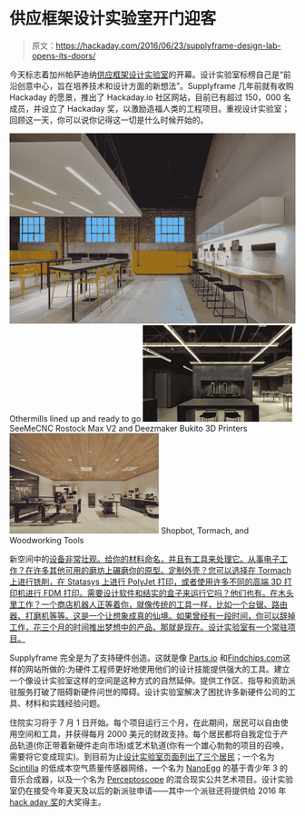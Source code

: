 # 供应框架设计实验室开门迎客

> 原文：<https://hackaday.com/2016/06/23/supplyframe-design-lab-opens-its-doors/>

今天标志着加州帕萨迪纳[供应框架设计实验室](http://supplyframe.com/designlab)的开幕。设计实验室标榜自己是“前沿创意中心，旨在培养技术和设计方面的新想法”。Supplyframe 几年前就有收购 Hackaday 的愿景，推出了 Hackaday.io 社区网站，目前已有超过 150，000 名成员，并设立了 Hackaday 奖，以激励造福人类的工程项目。重视设计实验室；回顾这一天，你可以说你记得这一切是什么时候开始的。

 [![Othermills lined up and ready to go](img/3729d9b022dd349b7761208a58a06f93.png "The Lab2377")](https://hackaday.com/2016/06/23/supplyframe-design-lab-opens-its-doors/the-lab2377/) Othermills lined up and ready to go [![SeeMeCNC Rostock Max V2 and Deezmaker Bukito 3D Printers](img/f03f4f332ae0a312f28d14711a57987b.png "The Lab3190")](https://hackaday.com/2016/06/23/supplyframe-design-lab-opens-its-doors/the-lab3190/) SeeMeCNC Rostock Max V2 and Deezmaker Bukito 3D Printers [![Shopbot, Tormach, and Woodworking Tools](img/b8236aa10b98c2041831af04987a8b25.png "The Lab3172")](https://hackaday.com/2016/06/23/supplyframe-design-lab-opens-its-doors/the-lab3172/) Shopbot, Tormach, and Woodworking Tools

新空间中的[设备非常壮观。给你的材料命名，并且有工具来处理它。从事电子工作？在许多其他可用的磨坊上碾磨你的原型。定制外壳？您可以选择在 Tormach 上进行铣削，在 Statasys 上进行 PolyJet 打印，或者使用许多不同的高端 3D 打印机进行 FDM 打印。需要设计软件和结实的盒子来运行它吗？他们也有。在木头里工作？一个商店机器人正等着你，就像传统的工具一样，比如一个台锯、路由器、打磨机等等。这是一个让想象成真的仙境。如果曾经有一段时间，你可以辞掉工作，花三个月的时间推出梦想中的产品，那就是现在。设计实验室有一个常驻项目。](http://supplyframe.com/designlab#the-space)

Supplyframe 完全是为了支持硬件创造。这就是像 [Parts.io](http://parts.io/) 和[Findchips.com](http://www.findchips.com/)这样的网站所做的:为硬件工程师更好地使用他们的设计技能提供强大的工具。建立一个像设计实验室这样的空间是这种方式的自然延伸。提供工作区、指导和资助派驻服务打破了阻碍新硬件问世的障碍。设计实验室解决了困扰许多新硬件公司的工具、材料和实践经验问题。

住院实习将于 7 月 1 日开始。每个项目运行三个月，在此期间，居民可以自由使用空间和工具，并获得每月 2000 美元的财政支持。每个居民都将自我定位于产品轨道(你正带着新硬件走向市场)或艺术轨道(你有一个雄心勃勃的项目的召唤，需要将它变成现实)。到目前为止[设计实验室页面列出了三个居民](http://supplyframe.com/designlab#residents)；一个名为 [Scintilla](http://www.innovatepasadena.org/pasadena-team-scintilla-wins-2016-nasa-space-apps-challenge-global-award/) 的低成本空气质量传感器网络，一个名为 [NanoEgg](https://hackaday.io/project/11574-nanoegg-music-synthesizer) 的基于青少年 3 的音乐合成器，以及一个名为 [Perceptoscope](https://hackaday.io/project/10637-perceptoscope) 的混合现实公共艺术项目。设计实验室仍在接受今年夏天及以后的新派驻申请——其中一个派驻还将提供给 2016 年[hack aday 奖](https://hackaday.io/prize)的大奖得主。